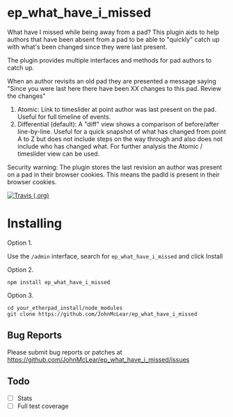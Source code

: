 ep_what_have_i_missed
=========

What have I missed while being away from a pad?  This plugin aids to help authors that have been absent from a pad to be able to "quickly" catch up with what's been changed since they were last present.

The plugin provides multiple interfaces and methods for pad authors to catch up.

When an author revisits an old pad they are presented a message saying "Since you were last here there have been XX changes to this pad.  Review the changes"

1. Atomic: Link to timeslider at point author was last present on the pad.  Useful for full timeline of events.
2. Differential (default): A "diff" view shows a comparison of before/after line-by-line.  Useful for a quick snapshot of what has changed from point A to Z but does not include steps on the way through and also does not include who has changed what.  For further analysis the Atomic / timeslider view can be used.

Security warning: The plugin stores the last revision an author was present on a pad in their browser cookies.  This means the padId is present in their browser cookies.


[![Travis (.org)](https://img.shields.io/travis/JohnMcLear/ep_what_have_i_missed)](https://travis-ci.org/github/JohnMcLear/ep_what_have_i_missed)

# Installing

Option 1.

Use the ``/admin`` interface, search for ``ep_what_have_i_missed`` and click Install

Option 2.
```
npm install ep_what_have_i_missed
```

Option 3.
```
cd your_etherpad_install/node_modules
git clone https://github.com/JohnMcLear/ep_what_have_i_missed
```

## Bug Reports

Please submit bug reports or patches at https://github.com/JohnMcLear/ep_what_have_i_missed/issues

## Todo
- [ ] Stats
- [ ] Full test coverage
